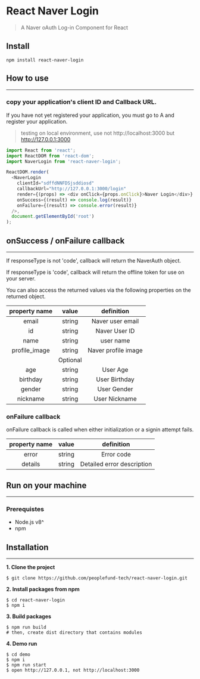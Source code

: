 # React Naver Login

> A Naver oAuth Log-in Component for React


## Install
```
npm install react-naver-login
```
## How to use
---

### copy your application's client ID and Callback URL.
If you have not yet registered your application, you must go to A and register your application.
> testing on local environment, use not http://localhost:3000 but http://127.0.0.1:3000


```js
import React from 'react';
import ReactDOM from 'react-dom';
import NaverLogin from 'react-naver-login';

ReactDOM.render(
  <NaverLogin 
    clientId="sdffdNNFDSjsddiosd"
    callbackUrl="http://127.0.0.1:3000/login"
    render={(props) => <div onClick={props.onClick}>Naver Login</div>}
    onSuccess={(result) => console.log(result)}
    onFailure={(result) => console.error(result)}
  />,
  document.getElementById('root')
);
```

## onSuccess / onFailure callback
---

If responseType is not 'code', callback will return the NaverAuth object.

If responseType is 'code', callback will return the offline token for use on your server.

You can also access the returned values via the following properties on the returned object.

| property name |  value   |             definition               |
|:-------------:|:--------:|:------------------------------------:|
|   email       |  string  |           Naver user email           |
|   id          |  string  |              Naver User ID           |
|   name        |  string  |            user name                 |
| profile_image |  string  |        Naver profile image           |
|               | Optional |                                      |
|     age       |  string  |               User Age               |
|   birthday    |  string  |           User Birthday              |
|     gender    |  string  |             User Gender              |
|   nickname    |  string  |             User Nickname              |

### onFailure callback

onFailure callback is called when either initialization or a signin attempt fails.

| property name |  value   |             definition               |
|:-------------:|:--------:|:------------------------------------:|
|   error       |  string  |           Error code                 |
|   details     |  string  |      Detailed error description      |


## Run on your machine
---
### Prerequistes
- Node.js v8^
- npm

## Installation
---
**1. Clone the project**
```
$ git clone https://github.com/peoplefund-tech/react-naver-login.git
```
**2. Install packages from npm**
```
$ cd react-naver-login 
$ npm i
```

**3. Build packages**
```
$ npm run build
# then, create dist directory that contains modules
```
**4. Demo run**
```
$ cd demo
$ npm i
$ npm run start
$ open http://127.0.0.1, not http://localhost:3000
```